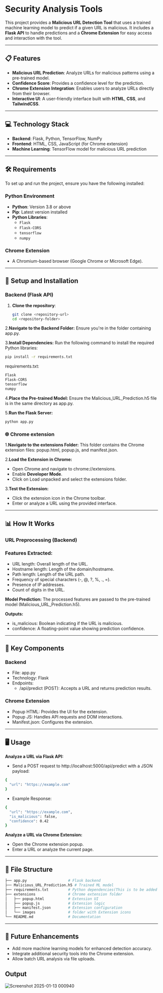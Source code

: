 # Security Analysis Tools

This project provides a **Malicious URL Detection Tool** that uses a trained machine learning model to predict if a given URL is malicious. It includes a **Flask API** to handle predictions and a **Chrome Extension** for easy access and interaction with the tool.

---

## 📋 Features

- **Malicious URL Prediction**: Analyze URLs for malicious patterns using a pre-trained model.
- **Confidence Score**: Provides a confidence level for the prediction.
- **Chrome Extension Integration**: Enables users to analyze URLs directly from their browser.
- **Interactive UI**: A user-friendly interface built with **HTML**, **CSS**, and **TailwindCSS**.

---

## 💻 Technology Stack
- **Backend**: Flask, Python, TensorFlow, NumPy
- **Frontend**: HTML, CSS, JavaScript (for Chrome extension)
- **Machine Learning**: TensorFlow model for malicious URL prediction

---


## 🛠️ Requirements

To set up and run the project, ensure you have the following installed:

### Python Environment
- **Python**: Version 3.8 or above
- **Pip**: Latest version installed
- **Python Libraries**:
  - `Flask`
  - `Flask-CORS`
  - `tensorflow`
  - `numpy`

### Chrome Extension
- A Chromium-based browser (Google Chrome or Microsoft Edge).

---

## 🚀 Setup and Installation

### Backend (Flask API)
1. **Clone the repository**:
   ```bash
   git clone <repository-url>
   cd <repository-folder>
   
2.**Navigate to the Backend Folder:** Ensure you're in the folder containing app.py.

3.**Install Dependencies:** Run the following command to install the required Python libraries:
```bash
pip install -r requirements.txt
```
requirements.txt:
```bash
Flask
Flask-CORS
tensorflow
numpy
```

4.**Place the Pre-trained Model:** Ensure the Malicious_URL_Prediction.h5 file is in the same directory as app.py.

5.**Run the Flask Server:**
```bash
python app.py
```


### 🌐 Chrome extension

1.**Navigate to the extensions Folder:** This folder contains the Chrome extension files: popup.html, popup.js, and manifest.json.

2.**Load the Extension in Chrome:**
- Open Chrome and navigate to chrome://extensions.
- Enable **Developer Mode**.
- Click on Load unpacked and select the extensions folder.

3.**Test the Extension:**
- Click the extension icon in the Chrome toolbar.
- Enter or analyze a URL using the provided interface.

---

## 📊 How It Works

### URL Preprocessing (Backend)

### Features Extracted:
- URL length: Overall length of the URL.
- Hostname length: Length of the domain/hostname.
- Path length: Length of the URL path.
- Frequency of special characters (-, @, ?, %, ., =).
- Presence of IP addresses.
- Count of digits in the URL.

**Model Prediction:**
The processed features are passed to the pre-trained model (Malicious_URL_Prediction.h5).

**Outputs:**

- is_malicious: Boolean indicating if the URL is malicious.
- confidence: A floating-point value showing prediction confidence.

---

## 🌟 Key Components
### Backend
- File: app.py
- Technology: Flask
- Endpoints:
    - /api/predict (POST): Accepts a URL and returns prediction results.
### Chrome Extension
- Popup HTML: Provides the UI for the extension.
- Popup JS: Handles API requests and DOM interactions.
- Manifest.json: Configures the extension.

---

## 🖥️ Usage

**Analyze a URL via Flask API:**

- Send a POST request to http://localhost:5000/api/predict with a JSON payload:
```bash
{
  "url": "https://example.com"
}
```
- Example Response:
```bash
{
  "url": "https://example.com",
  "is_malicious": false,
  "confidence": 0.42
}
```
 **Analyze a URL via Chrome Extension:**
 
- Open the Chrome extension popup.
- Enter a URL or analyze the current page.

---

## 📂 File Structure

```bash
├── app.py                   # Flask backend
├── Malicious_URL_Prediction.h5 # Trained ML model
├── requirements.txt         # Python dependencies(This is to be added to install the requirements)
├── extensions               # Chrome extension folder
│   ├── popup.html           # Extension UI
│   ├── popup.js             # Extension logic
│   ├── manifest.json        # Extension configuration
│   └── images               # folder with Extension icons
└── README.md                # Documentation
```

---

## 📖 Future Enhancements
- Add more machine learning models for enhanced detection accuracy.
- Integrate additional security tools into the Chrome extension.
- Allow batch URL analysis via file uploads.

## Output
![Screenshot 2025-01-13 000940](https://github.com/user-attachments/assets/ad497638-ae06-42ee-a6f9-5db64eaccd24)

